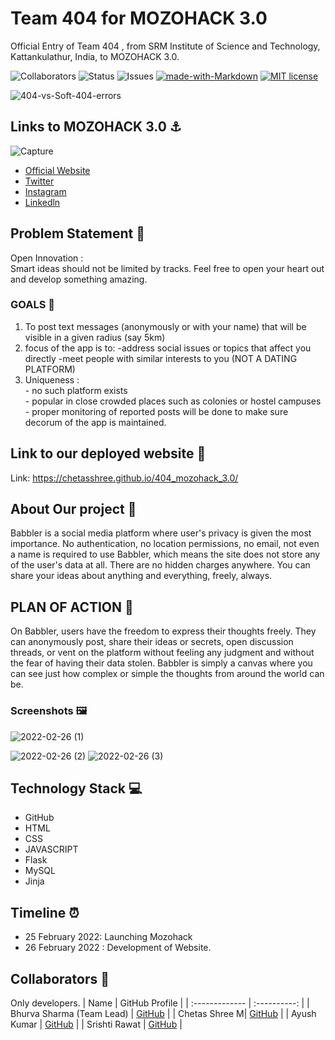 # Team 404 for MOZOHACK 3.0

Official Entry of Team 404 , from SRM Institute of Science and Technology, Kattankulathur, India, to MOZOHACK 3.0. <br>

![Collaborators](https://img.shields.io/badge/collaborators-4-red)
![Status](https://img.shields.io/badge/status-done-green)
![Issues](https://img.shields.io/badge/issues-0-blue)
[![made-with-Markdown](https://img.shields.io/badge/Made%20with-Markdown-1f425f.svg)](http://commonmark.org)
[![MIT license](https://img.shields.io/badge/License-MIT-blue.svg)](https://lbesson.mit-license.org/) 


![404-vs-Soft-404-errors](https://user-images.githubusercontent.com/71869511/155833780-e06c8938-9203-4fbd-860e-aac98495f57c.png)

## Links to MOZOHACK 3.0 ⚓
![Capture](https://user-images.githubusercontent.com/71869511/155833064-d666722a-5e67-450f-8b3b-413c0dffed29.PNG)
- [Official Website](https://mozohack.srmkzilla.net/#kz-section-highlights)
- [Twitter]( https://twitter.com/SRMKZILLA_Club)
- [Instagram](https://www.instagram.com/srmkzilla/)
- [Linkedln](https://www.linkedin.com/company/srmkzilla/)



## Problem Statement 🚧
Open Innovation : <br>
Smart ideas should not be limited by tracks. Feel free to open your heart out and develop something amazing.

### GOALS 📝
1. To post text messages (anonymously or with your name) that will be visible in a given radius (say 5km)
2. focus of the app is to:
    -address social issues or topics that affect you directly 
    -meet people with similar interests to you (NOT A DATING PLATFORM)
3.  Uniqueness : <br>
		- no such platform exists <br>
		- popular in close crowded places such as colonies or hostel campuses <br> - proper monitoring of reported posts will be done to make sure decorum of the app is maintained. <br>



## **Link to our deployed website 🔗** 
Link: https://chetasshree.github.io/404_mozohack_3.0/

## About Our project 🔧

Babbler is a social media platform where user's privacy is given the most importance. No authentication, no location permissions, no email, not even a name is required to use Babbler, which means the site does not store any of the user's data at all. There are no hidden charges anywhere. You can share your ideas about anything and everything, freely, always.

## PLAN OF ACTION 🚨

On Babbler, users have the freedom to express their thoughts freely. They can anonymously post, share their ideas or secrets, open discussion threads, or vent on the platform without feeling any judgment and without the fear of having their data stolen. Babbler is simply a canvas where you can see just how complex or simple the thoughts from around the world can be.

### Screenshots 🖼️

![2022-02-26 (1)](https://user-images.githubusercontent.com/75165587/155843650-240c81ee-eafb-4082-acd5-e467aec3d086.png)

![2022-02-26 (2)](https://user-images.githubusercontent.com/75165587/155843653-948bcb5d-c410-4d51-b1b9-643262d7fa52.png)
![2022-02-26 (3)](https://user-images.githubusercontent.com/75165587/155843654-eed933ad-b8d1-4e35-a780-f2760dbeb7c2.png)

## Technology Stack 💻

- GitHub
- HTML
- CSS
- JAVASCRIPT
- Flask
- MySQL
- Jinja

## Timeline ⏰
* 25 February 2022: Launching Mozohack
* 26 February 2022 : Development of Website.


## Collaborators 🤖

Only developers.
| Name      | GitHub Profile     |
| :------------- | :----------: |
|  Bhurva Sharma (Team Lead) | [GitHub]( https://github.com/Bhurva6) |
|  Chetas Shree M| [GitHub]( https://github.com/ChetasShree) |
|  Ayush Kumar  | [GitHub](https://github.com/ayushkumar05) |
|  Srishti Rawat | [GitHub]( https://github.com/1psrishti) |

